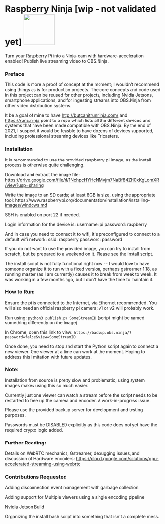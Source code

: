 # Raspberry Ninja [wip - not validated yet] <img src="https://user-images.githubusercontent.com/2575698/107161226-467cd200-6969-11eb-8cef-81ab334cbab3.png"  width="100" />
Turn your Raspberry Pi into a Ninja-cam with hardware-acceleration enabled!  Publish live streaming video to OBS.Ninja. 
### Preface

This code is more a proof of concept at the moment; I wouldn't recommend using things as is for production projects. The core concepts and code used in this project can be reused for other projects, including Nvidia Jetsons, smartphone applications, and for ingesting streams into OBS.Ninja from other video distribution systems.

It be a goal of mine to have http://butcanitrunninja.com/ and https://runs.ninja point to a repo which lists all the different devices and systems that have been made compatible with OBS.Ninja. By the end of 2021, I suspect it would be feasble to have dozens of devices supported, including professional streaming devices like Tricasters.

### Installation

It is recommended to use the provided raspberry pi image, as the install process is otherwise quite challenging.

Download and extract the image file:
https://drive.google.com/file/d/1NchpcHYHcNMvjm7NaBf84ZH0xKgLomXR/view?usp=sharing

Write the image to an SD cards; at least 8GB in size, using the appropriate tool:
https://www.raspberrypi.org/documentation/installation/installing-images/windows.md

SSH is enabled on port 22 if needed.

Login information for the device is:
username: pi
password: raspberry

And in case you need to connect it to wifi, it's preconfigured to connect to a default wifi network:
ssid: raspberry
password: password

If you do not want to use the provided image, you can try to install from scratch, but be prepared to a weekend on it. Please see the install script.

The install script is not fully functional right now -- I would love to have someone organize it to run with a fixed version, perhaps gstreamer 1.18, as running master (as I am currently) causes it to break from week to week.  It was working in a few months ago, but I don't have the time to maintain it.

### How to Run:

Ensure the pi is connected to the Internet, via Ethernet recommended.  You will also need an official raspberry pi camera; v1 or v2 will probably work.

Run using:
`python3 publish.py SomeStreamID`
(script might be named something differently on the image)

In Chrome, open this link to view:
`https://backup.obs.ninja/?password=false&view=SomeStreamID`

Once done, you need to stop and start the Python script again to connect a new viewer.  One viewer at a time can work at the moment. Hoping to address this limitation with future updates.

### Note:

Installation from source is pretty slow and problematic; using system images makes using this so much easier.

Currently just one viewer can watch a stream before the script needs to be restarted to free up the camera and encoder. A work-in-progress issue.

Please use the provided backup server for development and testing purposes.

Passwords must be DISABLED explicitly as this code does not yet have the required crypto logic added.

### Further Reading:

Details on WebRTC mechanics, Gstreamer, debugging issues, and discussion of Hardware encoders:
 https://cloud.google.com/solutions/gpu-accelerated-streaming-using-webrtc


### Contributions Requested

Adding disconnection event management with garbage collection

Adding support for Multiple viewers using a single encoding pipeline

Nvidia Jetson Build

Organizing the install bash script into something that isn't a complete mess.
